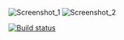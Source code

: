 
![Screenshot_1](https://github.com/user-attachments/assets/4728f7b1-49a9-4fc8-8df9-c45caa08b29c)
![Screenshot_2](https://github.com/user-attachments/assets/5174e79e-d5a5-4d6d-8406-6517f7f5c147)



[![Build status](https://ci.appveyor.com/api/projects/status/n6n0kfk0a0frv56l?svg=true)](https://ci.appveyor.com/project/RomanTest01/2-3-patternshomew1)
